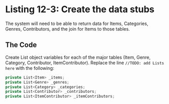 # Listing 12-3: Create the data stubs

The system will need to be able to return data for Items, Categories, Genres, Contributors, and the join for Items to those tables.

## The Code

Create List<T> object variables for each of the major tables (Item, Genre, Category, Contributor, ItemContributor). Replace the line `//TODO: add Lists here` with the following:

```cs
private List<Item> _items;
private List<Genre> _genres;
private List<Category> _categories;
private List<Contributor> _contributors;
private List<ItemContributor> _itemContributors;
```  
